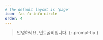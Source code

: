 ```yaml
---
# the default layout is 'page'
icon: fas fa-info-circle
order: 4
---
```


> 안녕하세요, 민트굴비입니다.
{: .prompt-tip }
